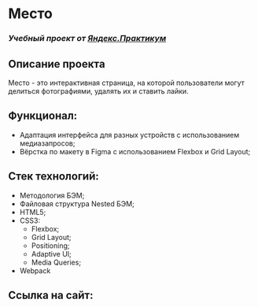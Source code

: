# Место
### *Учебный проект от [Яндекс.Практикум](https://practicum.yandex.ru/web/)*

## Описание проекта
Место - это интерактивная страница, на которой пользователи могут делиться фотографиями, удалять их и ставить лайки.


## Функционал:
- Адаптация интерфейса для разных устройств с использованием медиазапросов;
- Вёрстка по макету в Figma с использованием Flexbox и Grid Layout;

## Стек технологий:
- Методология БЭМ;
- Файловая структура Nested БЭМ;
- HTML5;
- CSS3:
  - Flexbox;
  - Grid Layout;
  - Positioning;
  - Adaptive UI;
  - Media Queries;
- Webpack   
## Ссылка на сайт:




